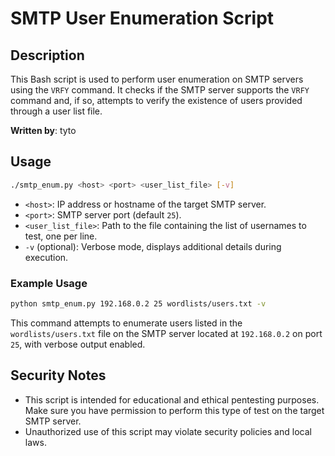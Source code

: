 # SMTP User Enumeration Script

## Description

This Bash script is used to perform user enumeration on SMTP servers using the `VRFY` command. It checks if the SMTP server supports the `VRFY` command and, if so, attempts to verify the existence of users provided through a user list file.

**Written by**: tyto

## Usage

```bash
./smtp_enum.py <host> <port> <user_list_file> [-v]
```

- `<host>`: IP address or hostname of the target SMTP server.
- `<port>`: SMTP server port (default `25`).
- `<user_list_file>`: Path to the file containing the list of usernames to test, one per line.
- `-v` (optional): Verbose mode, displays additional details during execution.

### Example Usage

```bash
python smtp_enum.py 192.168.0.2 25 wordlists/users.txt -v
```

This command attempts to enumerate users listed in the `wordlists/users.txt` file on the SMTP server located at `192.168.0.2` on port `25`, with verbose output enabled.

## Security Notes

- This script is intended for educational and ethical pentesting purposes. Make sure you have permission to perform this type of test on the target SMTP server.
- Unauthorized use of this script may violate security policies and local laws.

